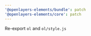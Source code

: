 ```yaml
---
'@openlayers-elements/bundle': patch
'@openlayers-elements/core': patch
---
```


Re-export `ol` and `ol/style.js`

